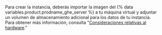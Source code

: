 Para crear la instancia, deberás importar la imagen del {% data variables.product.prodname_ghe_server %} a tu máquina virtual y adjuntar un volumen de almacenamiento adicional para los datos de tu instancia. Para obtener más información, consulta "[Consideraciones relativas al hardware](#hardware-considerations)."
